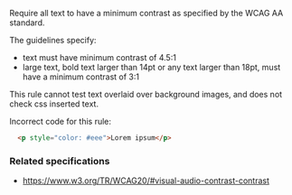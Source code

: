 Require all text to have a minimum contrast as specified by the WCAG AA standard.

The guidelines specify:

* text must have minimum contrast of 4.5:1
* large text, bold text larger than 14pt or any text larger than 18pt, must have a minimum contrast of 3:1

This rule cannot test text overlaid over background images, and does not check css inserted text.

Incorrect code for this rule:
```html
  <p style="color: #eee">Lorem ipsum</p>
```

### Related specifications

* https://www.w3.org/TR/WCAG20/#visual-audio-contrast-contrast

